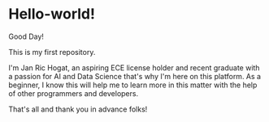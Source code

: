 # Hello-world!

Good Day!

This is my first repository.

I'm Jan Ric Hogat, an aspiring ECE license holder and recent graduate with a passion for AI and Data Science that's why I'm here on this platform.
As a beginner, I know this will help me to learn more in this matter with the help of other programmers and developers. 

That's all and thank you in advance folks!

